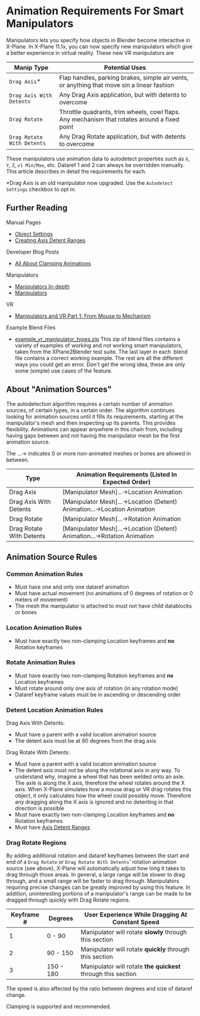 # Animation Requirements For Smart Manipulators

Manipulators lets you specify how objects in Blender become interactive in X-Plane. In X-Plane 11.1x, you can now specify new manipulators which give a better experience in virtual reality. These new VR manipulators are

| Manip Type | Potential Uses |
| --- | --- |
| `Drag Axis`\* | Flap handles, parking brakes, simple air vents, or anything that move sin a linear fashion |
| `Drag Axis With Detents` | Any Drag Axis application, but with detents to overcome |
| `Drag Rotate` | Throttle quadrants, trim wheels, cowl flaps. Any mechanism that rotates around a fixed point |
| `Drag Rotate With Detents` | Any Drag Rotate application, but with detents to overcome |

These manipulators use animation data to autodetect properties such as `X`, `Y`, `Z`, `v1 Min/Max`, etc. Dataref 1 and 2 can always be overridden manually. This article describes in detail the requirements for each.

\*Drag Axis is an old manipulator now upgraded. Use the `Autodetect Settings` checkbox to opt in.

## Further Reading

Manual Pages

* [Object Settings](../../v3.4/settings_reference/34_object_settings.md)
* [Creating Axis Detent Ranges](https://der-on.gitbooks.io/xplane2blender-docs/content/creating-axis-detent-ranges.html)

Developer Blog Posts

* [All About Clamping Animations](http://developer.x-plane.com/article/all-about-clamping-animations/)

Manipulators

* [Manipulators In-depth](../../v3.4/indepth/manipulator_recipes.md)
* [Manipulators](https://developer.x-plane.com/?article=manipulators)

VR

* [Manipulators and VR Part 1: From Mouse to Mechanism](https://developer.x-plane.com/2018/01/manipulators-and-vr-part-1-from-mouse-to-mechanism/)

Example Blend Files

* [example\_vr\_manipulator\_types.zip](https://github.com/der-On/XPlane2Blender/files/2484383/example_vr_manipulator_types.zip) This zip of blend files contains a variety of examples of working and not working smart manipulators, taken from the XPlane2Blender test suite. The last layer in each .blend file contains a correct working example. The rest are all the different ways you could get an error. Don't get the wrong idea, these are only some \(simple\) use cases of the feature.

## About "Animation Sources"

The autodetection algorithm requires a certain number of animation sources, of certain types, in a certain order. The algorithm continues looking for animation sources until it fills its requirements, starting at the manipulator's mesh and then inspecting up its parents. This provides flexibility. Animations can appear anywhere in this chain from, including having gaps between and not having the manipulator mesh be the first animation source.

The ...-&gt; indicates 0 or more non-animated meshes or bones are allowed in between.

| Type | Animation Requirements \(Listed In Expected Order\) |
| --- | --- |
| Drag Axis | \[Manipulator Mesh\]...-&gt;Location Animation |
| Drag Axis With Detents | \[Manipulator Mesh\]...-&gt;Location \(Detent\) Animation...-&gt;Location Animation |
| Drag Rotate | \[Manipulator Mesh\]...-&gt;Rotation Animation |
| Drag Rotate With Detents | \[Manipulator Mesh\]...-&gt;Location \(Detent\) Animation...-&gt;Rotation Animation |

## Animation Source Rules

### Common Animation Rules

* Must have one and only one dataref animation
* Must have actual movement \(no animations of 0 degrees of rotation or 0 meters of movement\)
* The mesh the manipulator is attached to must not have child datablocks or bones

### Location Animation Rules

* Must have exactly two non-clamping Location keyframes and **no** Rotation keyframes

### Rotate Animation Rules

* Must have exactly two non-clamping Rotation keyframes and **no** Location keyframes
* Must rotate around only one axis of rotation \(in any rotation mode\)
* Dataref keyframe values must be in ascending or descending order

### Detent Location Animation Rules

Drag Axis With Detents:

* Must have a parent with a valid location animation source
* The detent axis must be at 90 degrees from the drag axis

Drag Rotate With Detents:

* Must have a parent with a valid location animation source
* The detent axis must not be along the rotational axis in any way. To understand why, imagine a wheel that has been welded onto an axle. The axle is along the X axis, therefore the wheel rotates around the X axis. When X-Plane simulates how a mouse drag or VR drag rotates this object, it only calculates how the wheel could possibly move. Therefore any dragging along the X axis is ignored and no detenting in that direction is possible
* Must have exactly two non-clamping Location keyframes and **no** Rotation keyframes
* Must have [Axis Detent Ranges](https://der-on.gitbooks.io/xplane2blender-docs/content/creating-axis-detent-ranges.html)

### Drag Rotate Regions

By adding additional rotation and dataref keyframes between the start and end of a `Drag Rotate` or `Drag Rotate With Detents`' rotation animation source \(see above\), X-Plane will automatically adjust how long it takes to drag through those areas. In general, a large range will be slower to drag through, and a small range will be faster to drag through. Manipulators requiring precise changes can be greatly improved by using this feature. In addition, uninteresting portions of a manipulator's range can be made to be dragged through quickly with Drag Rotate regions.

| Keyframe \# | Degrees | User Experience While Dragging At Constant Speed |
| --- | --- | --- |
| 1 | 0 - 90 | Manipulator will rotate **slowly** through this section |
| 2 | 90 - 150 | Manipulator will rotate **quickly** through this section |
| 3 | 150 - 180 | Manipulator will rotate **the quickest** through this section |

The speed is also affected by the ratio between degrees and size of dataref change.

Clamping is supported and recommended.

